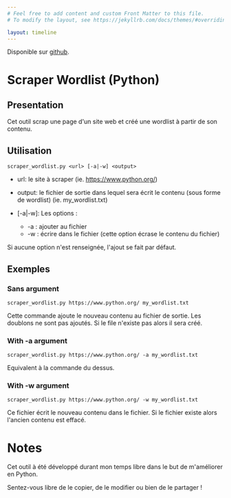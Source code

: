 ```yaml
---
# Feel free to add content and custom Front Matter to this file.
# To modify the layout, see https://jekyllrb.com/docs/themes/#overriding-theme-defaults

layout: timeline
---
```


Disponible sur [github](https://github.com/quentinfougereau/Scraper_Wordlist).

# Scraper Wordlist (Python)

## Presentation

Cet outil scrap une page d'un site web et créé une wordlist à partir de son contenu.

## Utilisation

    scraper_wordlist.py <url> [-a|-w] <output>

* url: le site à scraper (ie. https://www.python.org/)
* output: le fichier de sortie dans lequel sera écrit le contenu (sous forme de wordlist) (ie. my_wordlist.txt)

* [-a|-w]: Les options :
  * -a : ajouter au fichier
  * -w : écrire dans le fichier (cette option écrase le contenu du fichier)

Si aucune option n'est renseignée, l'ajout se fait par défaut.

## Exemples

### Sans argument

    scraper_wordlist.py https://www.python.org/ my_wordlist.txt

Cette commande ajoute le nouveau contenu au fichier de sortie. Les doublons ne sont pas ajoutés. Si le file n'existe pas alors il sera créé.

### With -a argument

    scraper_wordlist.py https://www.python.org/ -a my_wordlist.txt

Equivalent à la commande du dessus.

### With -w argument

    scraper_wordlist.py https://www.python.org/ -w my_wordlist.txt

Ce fichier écrit le nouveau contenu dans le fichier. Si le fichier existe alors l'ancien contenu est effacé.

# Notes

Cet outil à été développé durant mon temps libre dans le but de m'améliorer en Python.

Sentez-vous libre de le copier, de le modifier ou bien de le partager !

